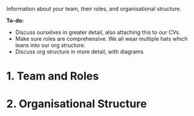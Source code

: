 Information about your team, their roles, and organisational structure.

**To-do:**
- Discuss ourselves in greater detail, also attaching this to our CVs.
- Make sure roles are comprehensive. We all wear multiple hats which leans into our org structure.
- Discuss org structure in more detail, with diagrams
# 1. Team and Roles

# 2. Organisational Structure
